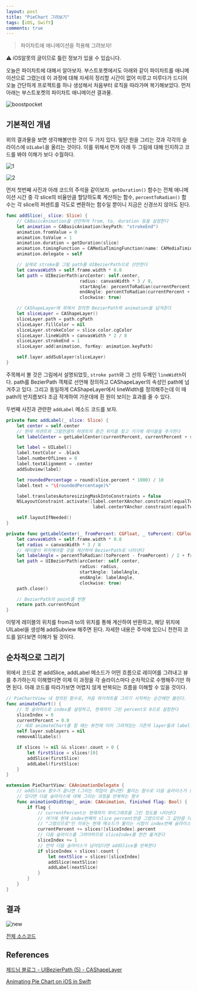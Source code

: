 ```yaml
---
layout: post
title: "PieChart 그려보기"
tags: [iOS, Swift]
comments: true
---
```


> 파이차트에 애니메이션을 적용해 그려보자!  

⚠ iOS알못의 글이므로 틀린 정보가 있을 수 있습니다.  

오늘은 파이차트에 대해서 알아보자. 부스트포켓에서도 아래와 같이 파이차트를 애니메이션으로 그렸는데 이 과정에 대해 자세히 정리할 시간이 없어 미루고 미루다가 드디어 오늘 간단하게 프로젝트를 하나 생성해서 처음부터 로직을 따라가며 복기해보았다. 먼저 아래는 부스트포켓의 파이차트 애니메이션 결과물.

![boostpocket](https://user-images.githubusercontent.com/35067611/105623092-58834e80-5e5a-11eb-945a-cb55967c2fd8.gif)

## 기본적인 개념

위의 결과물을 보면 생각해볼만한 것이 두 가지 있다. 일단 원을 그리는 것과 각각의 슬라이스에 `UILabel`을 올리는 것이다. 이를 위해서 먼저 아래 두 그림에 대해 인지하고 코드를 봐야 이해가 보다 수월하다.

![1](https://user-images.githubusercontent.com/35067611/105623093-5ae5a880-5e5a-11eb-8c5c-04cf6c7d0114.png)

![2](https://user-images.githubusercontent.com/35067611/105623094-5b7e3f00-5e5a-11eb-9131-3ff814e1f4bd.png)

먼저 첫번째 사진과 아래 코드의 주석을 같이보자. `getDuration()` 함수는 전체 애니메이션 시간 중 각 slice의 비율만큼 할당하도록 계산하는 함수, `percentToRadian()` 함수는 각 slice의 퍼센트를 각도로 변환하는 함수일 뿐이니 지금은 신경쓰지 않아도 된다.

```swift
func addSlice(_ slice: Slice) {
    // CABasicAnimation을 선언하여 from, to, duration 등을 설정한다
    let animation = CABasicAnimation(keyPath: "strokeEnd")
    animation.fromValue = 0
    animation.toValue = 1
    animation.duration = getDuration(slice)
    animation.timingFunction = CAMediaTimingFunction(name: CAMediaTimingFunctionName.linear)
    animation.delegate = self

    // 실제로 stroke를 그릴 path를 UIBezierPath으로 선언한다
    let canvasWidth = self.frame.width * 0.8
    let path = UIBezierPath(arcCenter: self.center,
                            radius: canvasWidth * 3 / 8,
                            startAngle: percentToRadian(currentPercent),
                            endAngle: percentToRadian(currentPercent + slice.percent),
                            clockwise: true)

    // CAShapeLayer에 위에서 정의한 BezierPath와 animation을 넘겨준다
    let sliceLayer = CAShapeLayer()
    sliceLayer.path = path.cgPath
    sliceLayer.fillColor = nil
    sliceLayer.strokeColor = slice.color.cgColor
    sliceLayer.lineWidth = canvasWidth * 2 / 8
    sliceLayer.strokeEnd = 1
    sliceLayer.add(animation, forKey: animation.keyPath)

    self.layer.addSublayer(sliceLayer)
}
```

주목해서 볼 것은 그림에서 설명되었듯, `stroke path`와 그 선의 두께인 `lineWidth`이다. path를 BezierPath 객체로 선언해 정의하고 CAShapeLayer의 속성인 path에 넘겨주고 있다. 그리고 동일하게 CAShapeLayer에서 lineWidth를 정의해주는데 이 때 path의 반지름보다 조금 작게하여 가운데에 흰 원이 보이는 효과를 줄 수 있다.

두번째 사진과 관련한 `addLabel` 메소드 코드를 보자.

```swift
private func addLabel(_ slice: Slice) {
    let center = self.center
    // 현재 퍼센트와 그릴만큼의 퍼센트의 중간 위치를 찾고 거기에 레이블을 추가한다
    let labelCenter = getLabelCenter(currentPercent, currentPercent + slice.percent)

    let label = UILabel()
    label.textColor = .black
    label.numberOfLines = 0
    label.textAlignment = .center
    addSubview(label)

    let roundedPercentage = round(slice.percent * 1000) / 10
    label.text = "\(roundedPercentage)%"

    label.translatesAutoresizingMaskIntoConstraints = false
    NSLayoutConstraint.activate([label.centerXAnchor.constraint(equalTo: self.centerXAnchor, constant: labelCenter.x - center.x),
                                 label.centerYAnchor.constraint(equalTo: self.centerYAnchor, constant: labelCenter.y - center.y)])

    self.layoutIfNeeded()
}

private func getLabelCenter(_ fromPercent: CGFloat, _ toPercent: CGFloat) -> CGPoint {
    let canvasWidth = self.frame.width * 0.8
    let radius = canvasWidth * 3 / 8
    // 레이블이 위치해야할 곳을 계산하여 BezierPath로 나타낸다
    let labelAngle = percentToRadian((toPercent - fromPercent) / 2 + fromPercent)
    let path = UIBezierPath(arcCenter: self.center,
                            radius: radius,
                            startAngle: labelAngle,
                            endAngle: labelAngle,
                            clockwise: true)
    path.close()

    // BezierPath의 point를 반환
    return path.currentPoint
}
```

이렇게 레이블의 위치를 from과 to의 위치를 통해 계산하여 반환하고, 해당 위치에 UILabel을 생성해 addSubview 해주면 된다. 자세한 내용은 주석에 있으니 천천히 코드를 읽다보면 이해가 될 것이다.

## 순차적으로 그리기

위에서 코드로 본 addSlice, addLabel 메소드가 어떤 흐름으로 레이어를 그려내고 뷰를 추가하는지 이해했다면 이제 이 과정을 각 슬라이스마다 순차적으로 수행해주기만 하면 된다. 아래 코드를 따라가보면 어렵지 않게 반복되는 흐름을 이해할 수 있을 것이다.

```swift
// PieChartView 내 정의된 함수로, 처음 파이차트를 그리기 시작하는 순간에만 불린다.
func animateChart() {
    // 첫 슬라이스로 index를 설정하고, 현재까지 그린 percent도 0으로 설정한다
    sliceIndex = 0
    currentPercent = 0.0
    // 새로 animateChart를 할 때는 뷰컨에 이미 그려져있는 기존의 layer들과 label들을 모두 지워야한다
    self.layer.sublayers = nil
    removeAllLabels()

    if slices != nil && slices!.count > 0 {
        let firstSlice = slices![0]
        addSlice(firstSlice)
        addLabel(firstSlice)
    }
}

extension PieChartView: CAAnimationDelegate {
    // addSlice 함수가 끝나면 (그리는 작업이 끝나면) 불리는 함수로 다음 슬라이스가 있는지 확인한다
    // 있다면 다음 슬라이스에 대해 그리는 과정을 반복하는 함수
    func animationDidStop(_ anim: CAAnimation, finished flag: Bool) {
        if flag {
            // currentPercent는 현재까지 파이그래프를 그린 정도를 나타낸다
            // 여기에 현재 index번째의 slice percent만큼 그렸으므로 그 값만큼 더한다
            // "그렸으므로"인 이유는 현재 메소드가 불리는 시점이 index번째 슬라이스를 그리는 애니메이션이 didStop 된 이후이기 때문이다
            currentPercent += slices![sliceIndex].percent
            // 다음 슬라이스를 그려야하므로 sliceIndex를 한칸 옮겨준다
            sliceIndex += 1
            // 만약 다음 슬라이스가 남아있다면 addSlice를 반복한다
            if sliceIndex < slices!.count {
                let nextSlice = slices![sliceIndex]
                addSlice(nextSlice)
                addLabel(nextSlice)
            }
        }
    }
}
```

## 결과

![new](https://user-images.githubusercontent.com/35067611/105623090-55885e00-5e5a-11eb-912d-78d535c96a65.gif)

[전체 소스코드](https://gist.github.com/sihyungyou/9950aae64ff943cfaef7c00aa3c43ecf)

## References

[제드님 블로그 - UIBezierPath (5) - CAShapeLayer](https://zeddios.tistory.com/824)

[Animating Pie Chart on iOS in Swift](https://www.tnoda.com/blog/2019-06-18/)
